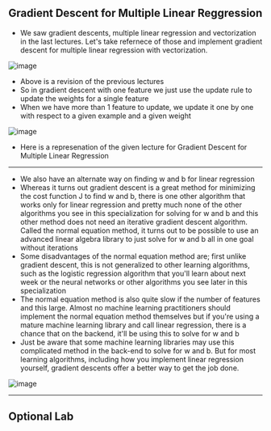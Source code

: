 ## Gradient Descent for Multiple Linear Reggression

- We saw gradient descents, multiple linear regression and vectorization in the last lectures. Let's take refernece of those and implement gradient descent for multiple linear regression with vectorization.

![image](https://github.com/user-attachments/assets/047b5da8-51ea-4196-8de4-602a30b21216)

- Above is a revision of the previous lectures
- So in gradient descent with one feature we just use the update rule to update the weights for a single feature
- When we have more than 1 feature to update, we update it one by one with respect to a given example and a given weight

![image](https://github.com/user-attachments/assets/c5ad0025-3f95-4558-b2f2-f9243b6d7f29)

- Here is a represenation of the given lecture for Gradient Descent for Multiple Linear Regression
---

- We also have an alternate way on finding w and b for linear regression
- Whereas it turns out gradient descent is a great method for minimizing the cost function J to find w and b, there is one other algorithm that works only for linear regression and pretty much none of the other algorithms you see in this specialization for solving for w and b and this other method does not need an iterative gradient descent algorithm. Called the normal equation method, it turns out to be possible to use an advanced linear algebra library to just solve for w and b all in one goal without iterations
- Some disadvantages of the normal equation method are; first unlike gradient descent, this is not generalized to other learning algorithms, such as the logistic regression algorithm that you'll learn about next week or the neural networks or other algorithms you see later in this specialization
- The normal equation method is also quite slow if the number of features and this large. Almost no machine learning practitioners should implement the normal equation method themselves but if you're using a mature machine learning library and call linear regression, there is a chance that on the backend, it'll be using this to solve for w and b
- Just be aware that some machine learning libraries may use this complicated method in the back-end to solve for w and b. But for most learning algorithms, including how you implement linear regression yourself, gradient descents offer a better way to get the job done.

![image](https://github.com/user-attachments/assets/e78cf4aa-b02a-49fd-b3ab-e4bf640a178c)

---

## Optional Lab
